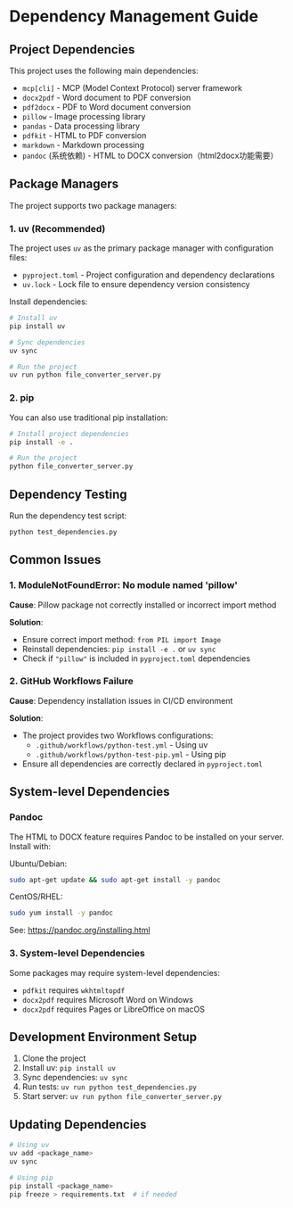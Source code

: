 # Dependency Management Guide

## Project Dependencies

This project uses the following main dependencies:

- `mcp[cli]` - MCP (Model Context Protocol) server framework
- `docx2pdf` - Word document to PDF conversion
- `pdf2docx` - PDF to Word document conversion
- `pillow` - Image processing library
- `pandas` - Data processing library
- `pdfkit` - HTML to PDF conversion
- `markdown` - Markdown processing
- `pandoc` (系统依赖) - HTML to DOCX conversion（html2docx功能需要）

## Package Managers

The project supports two package managers:

### 1. uv (Recommended)

The project uses `uv` as the primary package manager with configuration files:
- `pyproject.toml` - Project configuration and dependency declarations
- `uv.lock` - Lock file to ensure dependency version consistency

Install dependencies:
```bash
# Install uv
pip install uv

# Sync dependencies
uv sync

# Run the project
uv run python file_converter_server.py
```

### 2. pip

You can also use traditional pip installation:

```bash
# Install project dependencies
pip install -e .

# Run the project
python file_converter_server.py
```

## Dependency Testing

Run the dependency test script:
```bash
python test_dependencies.py
```

## Common Issues

### 1. ModuleNotFoundError: No module named 'pillow'

**Cause**: Pillow package not correctly installed or incorrect import method

**Solution**:
- Ensure correct import method: `from PIL import Image`
- Reinstall dependencies: `pip install -e .` or `uv sync`
- Check if `"pillow"` is included in `pyproject.toml` dependencies

### 2. GitHub Workflows Failure

**Cause**: Dependency installation issues in CI/CD environment

**Solution**:
- The project provides two Workflows configurations:
  - `.github/workflows/python-test.yml` - Using uv
  - `.github/workflows/python-test-pip.yml` - Using pip
- Ensure all dependencies are correctly declared in `pyproject.toml`

## System-level Dependencies

### Pandoc
The HTML to DOCX feature requires Pandoc to be installed on your server. Install with:

Ubuntu/Debian:
```bash
sudo apt-get update && sudo apt-get install -y pandoc
```
CentOS/RHEL:
```bash
sudo yum install -y pandoc
```
See: https://pandoc.org/installing.html

### 3. System-level Dependencies

Some packages may require system-level dependencies:

- `pdfkit` requires `wkhtmltopdf`
- `docx2pdf` requires Microsoft Word on Windows
- `docx2pdf` requires Pages or LibreOffice on macOS

## Development Environment Setup

1. Clone the project
2. Install uv: `pip install uv`
3. Sync dependencies: `uv sync`
4. Run tests: `uv run python test_dependencies.py`
5. Start server: `uv run python file_converter_server.py`

## Updating Dependencies

```bash
# Using uv
uv add <package_name>
uv sync

# Using pip
pip install <package_name>
pip freeze > requirements.txt  # if needed
``` 